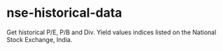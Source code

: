 # nse-historical-data

Get historical P/E, P/B and Div. Yield values indices listed on the National Stock Exchange, India.

